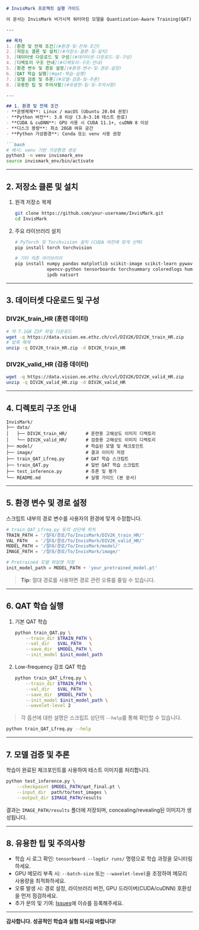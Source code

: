 ````markdown
# InvisMark 프로젝트 실행 가이드

이 문서는 InvisMark 비가시적 워터마킹 모델을 Quantization-Aware Training(QAT) 방식으로 학습 및 실행하는 전체 과정을 단계별로 안내합니다.

---

## 목차
1. [환경 및 전제 조건](#환경-및-전제-조건)
2. [저장소 클론 및 설치](#저장소-클론-및-설치)
3. [데이터셋 다운로드 및 구성](#데이터셋-다운로드-및-구성)
4. [디렉토리 구조 안내](#디렉토리-구조-안내)
5. [환경 변수 및 경로 설정](#환경-변수-및-경로-설정)
6. [QAT 학습 실행](#qat-학습-실행)
7. [모델 검증 및 추론](#모델-검증-및-추론)
8. [유용한 팁 및 주의사항](#유용한-팁-및-주의사항)

---

## 1. 환경 및 전제 조건
- **운영체제**: Linux / macOS (Ubuntu 20.04 권장)
- **Python 버전**: 3.8 이상 (3.8~3.10 테스트 완료)
- **CUDA & cuDNN**: GPU 사용 시 CUDA 11.1+, cuDNN 8 이상
- **디스크 용량**: 최소 20GB 여유 공간
- **Python 가상환경**: Conda 또는 venv 사용 권장

```bash
# 예시: venv 기반 가상환경 생성
python3 -m venv invismark_env
source invismark_env/bin/activate
````

---

## 2. 저장소 클론 및 설치

1. 원격 저장소 복제

   ```bash
   git clone https://github.com/your-username/InvisMark.git
   cd InvisMark
   ```

2. 주요 라이브러리 설치

   ```bash
   # PyTorch 및 Torchvision 설치 (CUDA 버전에 맞게 선택)
   pip install torch torchvision

   # 기타 의존 라이브러리
   pip install numpy pandas matplotlib scikit-image scikit-learn pywavelets \
               opencv-python tensorboardx torchsummary coloredlogs humanfriendly \
               ipdb natsort
   ```

---

## 3. 데이터셋 다운로드 및 구성

### DIV2K\_train\_HR (훈련 데이터)

```bash
# 약 7.1GB ZIP 파일 다운로드
wget -q https://data.vision.ee.ethz.ch/cvl/DIV2K/DIV2K_train_HR.zip
# 압축 해제
unzip -q DIV2K_train_HR.zip -d DIV2K_train_HR
```

### DIV2K\_valid\_HR (검증 데이터)

```bash
wget -q https://data.vision.ee.ethz.ch/cvl/DIV2K/DIV2K_valid_HR.zip
unzip -q DIV2K_valid_HR.zip -d DIV2K_valid_HR
```

---

## 4. 디렉토리 구조 안내

```
InvisMark/
├── data/
│   ├── DIV2K_train_HR/       # 훈련용 고해상도 이미지 디렉토리
│   └── DIV2K_valid_HR/       # 검증용 고해상도 이미지 디렉토리
├── model/                    # 학습된 모델 및 체크포인트
├── image/                    # 결과 이미지 저장
├── train_QAT_Lfreq.py        # QAT 학습 스크립트
├── train_QAT.py              # 일반 QAT 학습 스크립트
├── test_inference.py         # 추론 및 평가
└── README.md                 # 실행 가이드 (본 문서)
```

---

## 5. 환경 변수 및 경로 설정

스크립트 내부의 경로 변수를 사용자의 환경에 맞게 수정합니다.

```python
# train_QAT_Lfreq.py 등의 상단에 위치
TRAIN_PATH = '/절대/경로/To/InvisMark/DIV2K_train_HR/'
VAL_PATH   = '/절대/경로/To/InvisMark/DIV2K_valid_HR/'
MODEL_PATH = '/절대/경로/To/InvisMark/model/'
IMAGE_PATH = '/절대/경로/To/InvisMark/image/'

# Pretrained 모델 파일명 지정
init_model_path = MODEL_PATH + 'your_pretrained_model.pt'
```

> **Tip:** 절대 경로를 사용하면 경로 관련 오류를 줄일 수 있습니다.

---

## 6. QAT 학습 실행

1. 기본 QAT 학습

   ```bash
   python train_QAT.py \
       --train_dir $TRAIN_PATH \
       --val_dir   $VAL_PATH   \
       --save_dir  $MODEL_PATH \
       --init_model $init_model_path
   ```

2. Low-frequency 강조 QAT 학습

   ```bash
   python train_QAT_Lfreq.py \
       --train_dir $TRAIN_PATH \
       --val_dir   $VAL_PATH   \
       --save_dir  $MODEL_PATH \
       --init_model $init_model_path \
       --wavelet-level 2
   ```

> 각 옵션에 대한 설명은 스크립트 상단의 `--help`를 통해 확인할 수 있습니다.

```bash
python train_QAT_Lfreq.py --help
```

---

## 7. 모델 검증 및 추론

학습이 완료된 체크포인트를 사용하여 테스트 이미지를 처리합니다.

```bash
python test_inference.py \
    --checkpoint $MODEL_PATH/qat_final.pt \
    --input_dir  path/to/test_images \
    --output_dir $IMAGE_PATH/results
```

결과는 `IMAGE_PATH/results` 폴더에 저장되며, concealing/revealing된 이미지가 생성됩니다.

---

## 8. 유용한 팁 및 주의사항

* 학습 시 로그 확인: `tensorboard --logdir runs/` 명령으로 학습 과정을 모니터링하세요.
* GPU 메모리 부족 시: `--batch-size` 또는 `--wavelet-level`을 조정하여 메모리 사용량을 최적화하세요.
* 오류 발생 시: 경로 설정, 라이브러리 버전, GPU 드라이버(CUDA/cuDNN) 호환성을 먼저 점검하세요.
* 추가 문의 및 기여: [Issues](https://github.com/your-username/InvisMark/issues)에 이슈를 등록해주세요.

---

**감사합니다. 성공적인 학습과 실험 되시길 바랍니다!**

```
```
